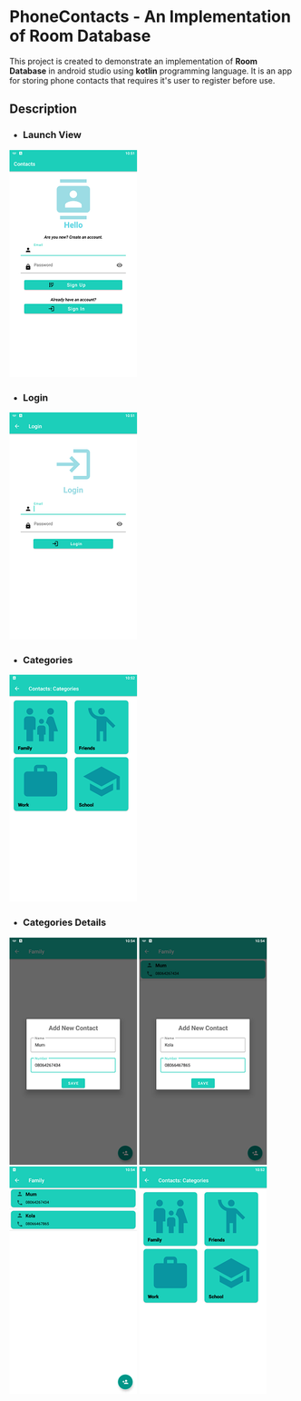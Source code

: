 # PhoneContacts - An Implementation of Room Database

This project is created to demonstrate an implementation of __Room Database__ in android studio using __kotlin__ programming language.
It is an app for storing phone contacts that requires it's user to register before use.

## Description

- ### Launch View

![Alt](/screenshots/sign_up_n_launcherView.png "Launch View")

- ### Login

![Alt](/screenshots/Login_view.png "Login View")

- ### Categories

![Alt](/screenshots/categories.png "Categories View")

- ### Categories Details

![Alt](/screenshots/fam-cat-first-input.png "Family Category Detail View")
![Alt](/screenshots/fam-cat-second-input.png "More Family Detail Category View")
![Alt](/screenshots/fam-cat-contact-list.png "More Family Category Detail View, 2 contacts saved")
![Alt](/screenshots/categories.png "Work Category View")
